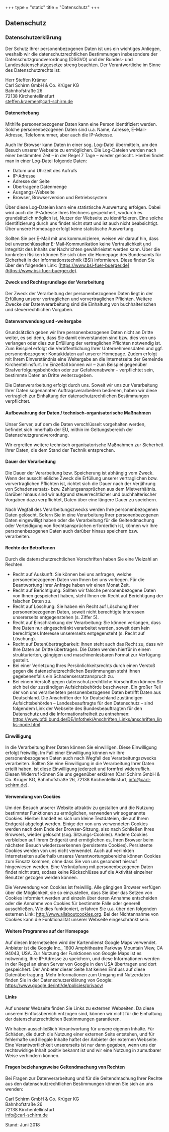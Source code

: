 +++
type = "static"
title = "Datenschutz"
+++

## Datenschutz

### Datenschutzerklärung

Der Schutz Ihrer personenbezogenen Daten ist uns ein wichtiges Anliegen, weshalb wir die datenschutzrechtlichen Bestimmungen insbesondere der  Datenschutzgrundverordnung (DSGVO) und der Bundes- und Landesdatenschutzgesetze streng beachten. Der Verantwortliche im Sinne des Datenschutzrechts ist: 

Herr Steffen Krämer  
Carl Schirm GmbH & Co. Krüger KG  
Bahnhofstraße 26  
72138 Kirchentellinsfurt  
[steffen.kraemer@carl-schirm.de](steffen.kraemer@carl-schirm.de)
 
#### Datenerhebung

Mithilfe personenbezogener Daten kann eine Person identifiziert werden. Solche personenbezogenen Daten sind u.a. Name, Adresse, E-Mail-Adresse, Telefonnummer, aber auch die IP-Adresse.

Auch Ihr Browser kann Daten in einer sog. Log-Datei übermitteln, um den Besuch unserer Webseite zu ermöglichen. Die Log-Dateien werden nach einer bestimmten Zeit – in der Regel 7 Tage – wieder gelöscht. Hierbei findet man in einer Log-Datei folgende Daten:

- Datum und Uhrzeit des Aufrufs
- IP-Adresse
- Adresse der Seite
- Übertragene Datenmenge
- Ausgangs-Webseite
- Browser, Browserversion und Betriebssystem

Über diese Log-Dateien kann eine statistische Auswertung erfolgen. Dabei wird auch die IP-Adresse Ihres Rechners gespeichert, wodurch es grundsätzlich möglich ist, Nutzer der Webseite zu identifizieren. Eine solche Identifizierung durch uns findet nicht statt und ist auch nicht beabsichtigt. Über unsere Homepage erfolgt keine statistische Auswertung.

Sollten Sie per E-Mail mit uns kommunizieren, weisen wir darauf hin, dass bei unverschlüsselter E-Mail-Kommunikation keine Vertraulichkeit und Integrität des Inhalts der Nachrichten gewährleistet werden kann. Über die konkreten Risiken können Sie sich über die Homepage des Bundesamts für Sicherheit in der Informationstechnik (BSI) informieren. Diese finden Sie über den folgenden Link: [https://www.bsi-fuer-buerger.de](https://www.bsi-fuer-buerger.de).

#### Zweck und Rechtsgrundlage der Verarbeitung

Der Zweck der Verarbeitung der personenbezogenen Daten liegt in der Erfüllung unserer vertraglichen und vorvertraglichen Pflichten. Weitere Zwecke der Datenverarbeitung sind die Einhaltung von buchhalterischen und steuerrechtlichen Vorgaben.

#### Datenverwendung und -weitergabe

Grundsätzlich geben wir Ihre personenbezogenen Daten nicht an Dritte weiter, es sei denn, dass Sie damit einverstanden sind bzw. dies von uns verlangen oder dies zur Erfüllung der vertraglichen Pflichten notwendig ist. Zum Beispiel erfolgt die Veröffentlichung Ihrer Unternehmensdaten und ggf. personenbezogener Kontaktdaten auf unserer Homepage. Zudem erfolgt mit Ihrem Einverständnis eine Weitergabe an die Internetseite der Gemeinde Kirchentellinsfurt. Im Einzelfall können wir – zum Beispiel gegenüber Strafverfolgungsbehörden oder zur Gefahrenabwehr – verpflichtet sein, bestimmte Daten an Dritte weiterzugeben.

Die Datenverarbeitung erfolgt durch uns. Soweit wir uns zur Verarbeitung Ihrer Daten sogenannten Auftragsverarbeitern bedienen, haben wir diese vertraglich zur Einhaltung der datenschutzrechtlichen Bestimmungen verpflichtet.

#### Aufbewahrung der Daten / technisch-organisatorische Maßnahmen

Unser Server, auf dem die Daten verschlüsselt vorgehalten werden, befindet sich innerhalb der EU, mithin im Geltungsbereich der Datenschutzgrundverordnung.

Wir ergreifen weitere technisch organisatorische Maßnahmen zur Sicherheit Ihrer Daten, die dem Stand der Technik entsprechen.

#### Dauer der Verarbeitung

Die Dauer der Verarbeitung bzw. Speicherung ist abhängig vom Zweck. Wenn der ausschließliche Zweck die Erfüllung unserer vertraglichen bzw. vorvertraglichen Pflichten ist, richtet sich die Dauer nach der Verjährung von Schadensersatz- bzw. Zahlungsansprüchen aus dem Mietverhältnis. Darüber hinaus sind wir aufgrund steuerrechtlicher und buchhalterischer Vorgaben dazu verpflichtet, Daten über eine längere Dauer zu speichern.

Nach Wegfall des Verarbeitungszwecks werden Ihre personenbezogenen Daten gelöscht. Sofern Sie in eine Verarbeitung Ihrer personenbezogenen Daten eingewilligt haben oder die Verarbeitung für die Geltendmachung oder Verteidigung von Rechtsansprüchen erforderlich ist, können wir Ihre personenbezogenen Daten auch darüber hinaus speichern bzw. verarbeiten.

#### Rechte der Betroffenen

Durch die datenschutzrechtlichen Vorschriften haben Sie eine Vielzahl an Rechten.

- Recht auf Auskunft: Sie können bei uns anfragen, welche personenbezogenen Daten von Ihnen bei uns vorliegen. Für die Beantwortung Ihrer Anfrage haben wir einen Monat Zeit.
- Recht auf Berichtigung: Sollten wir falsche personenbezogene Daten von Ihnen gespeichert haben, steht Ihnen ein Recht auf Berichtigung der falschen Daten zu.
- Recht auf Löschung: Sie haben ein Recht auf Löschung Ihrer personenbezogenen Daten, soweit nicht berechtigte Interessen unsererseits entgegenstehen (s. Ziffer 5).
- Recht auf Einschränkung der Verarbeitung: Sie können verlangen, dass Ihre Daten nur eingeschränkt verarbeitet werden, soweit dem kein berechtigtes Interesse unsererseits entgegensteht (s. Recht auf Löschung).
- Recht auf Datenübertragbarkeit: Ihnen steht auch das Recht zu, dass wir Ihre Daten an Dritte übertragen. Die Daten werden hierfür in einem strukturierten, gängigen und maschinenlesbaren Format zur Verfügung gestellt.
- Bei einer Verletzung Ihres Persönlichkeitsrechts durch einen Verstoß gegen die datenschutzrechtlichen Bestimmungen steht Ihnen gegebenenfalls ein Schadensersatzanspruch zu.
- Bei einem Verstoß gegen datenschutzrechtliche Vorschriften können Sie sich bei der zuständigen Aufsichtsbehörde beschweren. Ein großer Teil der von uns verarbeiteten personenbezogenen Daten betrifft Daten aus Deutschland. Die Anschriften der für Deutschland zuständigen Aufsichtsbehörden – Landesbeauftragte für den Datenschutz – sind folgendem Link der Webseite des Bundesbeauftragten für den Datenschutz und die Informationsfreiheit zu entnehmen: https://www.bfdi.bund.de/DE/Infothek/Anschriften_Links/anschriften_links-node.html

#### Einwilligung

In die Verarbeitung Ihrer Daten können Sie einwilligen. Diese Einwilligung erfolgt freiwillig. Im Fall einer Einwilligung können wir Ihre personenbezogenen Daten auch nach Wegfall des Verarbeitungszwecks verarbeiten. Sollten Sie eine Einwilligung in die Verarbeitung Ihrer Daten erteilt haben, ist diese Einwilligung jederzeit und formfrei widerruflich. Diesen Widerruf können Sie uns gegenüber erklären (Carl Schirm GmbH & Co. Krüger KG, Bahnhofstraße 26, 72138 Kirchentellinsfurt, [info@carl-schirm.de](info@carl-schirm.de)).
 
#### Verwendung von Cookies

Um den Besuch unserer Website attraktiv zu gestalten und die Nutzung bestimmter Funktionen zu ermöglichen, verwenden wir sogenannte Cookies. Hierbei handelt es sich um kleine Textdateien, die auf Ihrem Endgerät abgelegt werden. Einige der von uns verwendeten Cookies werden nach dem Ende der Browser-Sitzung, also nach Schließen Ihres Browsers, wieder gelöscht (sog. Sitzungs-Cookies). Andere Cookies verbleiben auf Ihrem Endgerät und ermöglichen es, Ihren Browser beim nächsten Besuch wiederzuerkennen (persistente Cookies). Persistente Cookies werden von uns nicht verwendet. Auch auf verlinkten Internetseiten außerhalb unseres Verantwortungsbereichs können Cookies zum Einsatz kommen, ohne dass Sie von uns gesondert hierauf hingewiesen werden. Eine Verknüpfung mit personenbezogenen Daten findet nicht statt, sodass keine Rückschlüsse auf die Aktivität einzelner Benutzer gezogen werden können.

Die Verwendung von Cookies ist freiwillig. Alle gängigen Browser verfügen über die Möglichkeit, sie so einzustellen, dass Sie über das Setzen von Cookies informiert werden und einzeln über deren Annahme entscheiden oder die Annahme von Cookies für bestimmte Fälle oder generell ausschließen. Wie dies funktioniert, erfahren Sie u.a. über den folgenden externen Link: http://www.allaboutcookies.org. Bei der Nichtannahme von Cookies kann die Funktionalität unserer Webseite eingeschränkt sein.

#### Weitere Programme auf der Homepage

Auf diesen Internetseiten wird der Kartendienst Google Maps verwendet. Anbieter ist die Google Inc., 1600 Amphitheatre Parkway Mountain View, CA 94043, USA. Zur Nutzung der Funktionen von Google Maps ist es notwendig, Ihre IP-Adresse zu speichern, und diese Informationen werden in der Regel an einen Server von Google in den USA übertragen und dort gespeichert. Der Anbieter dieser Seite hat keinen Einfluss auf diese Datenübertragung. Mehr Informationen zum Umgang mit Nutzerdaten finden Sie in der Datenschutzerklärung von Google: https://www.google.de/intl/de/policies/privacy/
 
#### Links

Auf unserer Webseite finden Sie Links zu externen Webseiten. Da diese unserem Einflussbereich entzogen sind, können wir nicht für die Einhaltung der datenschutzrechtlichen Bestimmungen garantieren.

Wir haben ausschließlich Verantwortung für unsere eigenen Inhalte. Für Schäden, die durch die Nutzung einer externen Seite entstehen, und für fehlerhafte und illegale Inhalte haftet der Anbieter der externen Webseite. Eine Verantwortlichkeit unsererseits ist nur dann gegeben, wenn uns der rechtswidrige Inhalt positiv bekannt ist und wir eine Nutzung in zumutbarer Weise verhindern können.

#### Fragen beziehungsweise Geltendmachung von Rechten

Bei Fragen zur Datenverarbeitung und für die Geltendmachung Ihrer Rechte aus den datenschutzrechtlichen Bestimmungen können Sie sich an uns wenden: 

Carl Schirm GmbH & Co. Krüger KG  
Bahnhofstraße 26  
72138 Kirchentellinsfurt  
[info@carl-schirm.de](info@carl-schirm.de)
 
Stand: Juni 2018